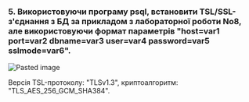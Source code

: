### 5. Використовуючи програму psql, встановити TSL/SSL-з'єднання з БД за прикладом з лабораторної роботи No8, але використовуючи формат параметрів "host=var1 port=var2 dbname=var3 user=var4 password=var5 sslmode=var6".

![Pasted image](https://github.com/oleksandrblazhko/ai-191-troiak/assets/95746995/36ba6398-2c69-4c1d-83e2-023c3a41b891)

Версія TSL-протоколу: "TLSv1.3", криптоалгоритм: "TLS_AES_256_GCM_SHA384".
